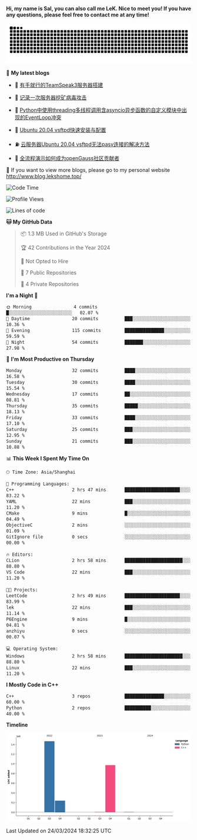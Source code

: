 **Hi, my name is Sal, you can also call me LeK. Nice to meet you! If you have any questions, please feel free to contact me at any time!**

![snake](https://raw.githubusercontent.com/LeKZzzz/LeKZzzz/output/github-contribution-grid-snake.svg)


👀 **My latest blogs**
<!-- BLOG-POST-LIST:START -->
- 🫣 [有手就行的TeamSpeak3服务器搭建](http://www.blog.lekshome.top/2024/03/08/teamspeak3-fu-wu-qi-da-jian/) 

- 🧐 [记录一次服务器挖矿病毒攻击](http://www.blog.lekshome.top/2024/03/08/ji-lu-yi-ci-fu-wu-qi-wa-kuang-bing-du-gong-ji/) 

- 🤖 [Python中使用threading多线程调用含asyncio异步函数的自定义模块中出现的EventLoop冲突](http://www.blog.lekshome.top/2024/03/07/python-zhong-shi-yong-threading-duo-xian-cheng-diao-yong-han-asyncio-yi-bu-han-shu-de-zi-ding-yi-mo-kuai-zhong-chu-xian-de-eventloop-chong-tu/) 

- 📝 [Ubuntu 20.04 vsftpd快速安装与配置](http://www.blog.lekshome.top/2024/03/07/ubuntu-20-04-vsftpd-kuai-su-an-zhuang-yu-pei-zhi/) 

- ⛽️ [云服务器Ubuntu 20.04 vsftpd无法pasv连接的解决方法](http://www.blog.lekshome.top/2024/03/07/yun-fu-wu-qi-ubuntu-20-04-vsftpd-wu-fa-pasv-lian-jie-de-jie-jue-fang-fa/) 

- 🦣 [全流程演示如何成为openGauss社区贡献者](http://www.blog.lekshome.top/2024/03/07/quan-liu-cheng-yan-shi-ru-he-cheng-wei-opengauss-she-qu-gong-xian-zhe/) 
<!-- BLOG-POST-LIST:END -->

🥰 If you want to view more blogs, please go to my personal website http://www.blog.lekshome.top/


<!--START_SECTION:waka-->
![Code Time](http://img.shields.io/badge/Code%20Time-197%20hrs%2011%20mins-blue)

![Profile Views](http://img.shields.io/badge/Profile%20Views-0-blue)

![Lines of code](https://img.shields.io/badge/From%20Hello%20World%20I%27ve%20Written-2.7%20million%20lines%20of%20code-blue)

**🐱 My GitHub Data** 

> 📦 1.3 MB Used in GitHub's Storage 
 > 
> 🏆 42 Contributions in the Year 2024
 > 
> 🚫 Not Opted to Hire
 > 
> 📜 7 Public Repositories 
 > 
> 🔑 4 Private Repositories 
 > 
**I'm a Night 🦉** 

```text
🌞 Morning                4 commits           █░░░░░░░░░░░░░░░░░░░░░░░░   02.07 % 
🌆 Daytime                20 commits          ███░░░░░░░░░░░░░░░░░░░░░░   10.36 % 
🌃 Evening                115 commits         ███████████████░░░░░░░░░░   59.59 % 
🌙 Night                  54 commits          ███████░░░░░░░░░░░░░░░░░░   27.98 % 
```
📅 **I'm Most Productive on Thursday** 

```text
Monday                   32 commits          ████░░░░░░░░░░░░░░░░░░░░░   16.58 % 
Tuesday                  30 commits          ████░░░░░░░░░░░░░░░░░░░░░   15.54 % 
Wednesday                17 commits          ██░░░░░░░░░░░░░░░░░░░░░░░   08.81 % 
Thursday                 35 commits          █████░░░░░░░░░░░░░░░░░░░░   18.13 % 
Friday                   33 commits          ████░░░░░░░░░░░░░░░░░░░░░   17.10 % 
Saturday                 25 commits          ███░░░░░░░░░░░░░░░░░░░░░░   12.95 % 
Sunday                   21 commits          ███░░░░░░░░░░░░░░░░░░░░░░   10.88 % 
```


📊 **This Week I Spent My Time On** 

```text
🕑︎ Time Zone: Asia/Shanghai

💬 Programming Languages: 
C++                      2 hrs 47 mins       █████████████████████░░░░   83.22 % 
YAML                     22 mins             ███░░░░░░░░░░░░░░░░░░░░░░   11.20 % 
CMake                    9 mins              █░░░░░░░░░░░░░░░░░░░░░░░░   04.49 % 
ObjectiveC               2 mins              ░░░░░░░░░░░░░░░░░░░░░░░░░   01.09 % 
GitIgnore file           0 secs              ░░░░░░░░░░░░░░░░░░░░░░░░░   00.00 % 

🔥 Editors: 
CLion                    2 hrs 58 mins       ██████████████████████░░░   88.80 % 
VS Code                  22 mins             ███░░░░░░░░░░░░░░░░░░░░░░   11.20 % 

🐱‍💻 Projects: 
LeetCode                 2 hrs 49 mins       █████████████████████░░░░   83.99 % 
lek                      22 mins             ███░░░░░░░░░░░░░░░░░░░░░░   11.14 % 
P6Engine                 9 mins              █░░░░░░░░░░░░░░░░░░░░░░░░   04.81 % 
anzhiyu                  0 secs              ░░░░░░░░░░░░░░░░░░░░░░░░░   00.07 % 

💻 Operating System: 
Windows                  2 hrs 58 mins       ██████████████████████░░░   88.80 % 
Linux                    22 mins             ███░░░░░░░░░░░░░░░░░░░░░░   11.20 % 
```

**I Mostly Code in C++** 

```text
C++                      3 repos             ███████████████░░░░░░░░░░   60.00 % 
Python                   2 repos             ██████████░░░░░░░░░░░░░░░   40.00 % 
```



**Timeline**

![Lines of Code chart](https://raw.githubusercontent.com/LeKZzzz/LeKZzzz/master/assets/bar_graph.png)


 Last Updated on 24/03/2024 18:32:25 UTC
<!--END_SECTION:waka-->
